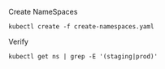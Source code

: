 Create NameSpaces
```
kubectl create -f create-namespaces.yaml
```

Verify
```
kubectl get ns | grep -E '(staging|prod)'
```
